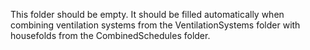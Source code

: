 
This folder should be empty. It should be filled automatically when combining ventilation systems from the VentilationSystems folder with housefolds from the CombinedSchedules folder.
